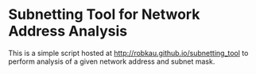 # Subnetting Tool for Network Address Analysis  
This is a simple script hosted at http://robkau.github.io/subnetting_tool to perform analysis of a given network address and subnet mask. 
